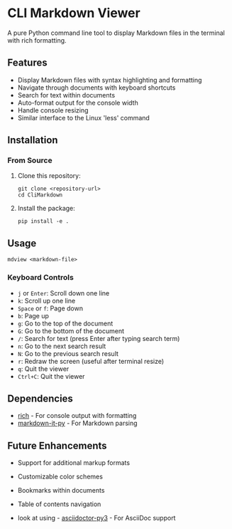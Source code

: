 # CLI Markdown Viewer

A pure Python command line tool to display Markdown files in the terminal with rich formatting.

## Features

- Display Markdown files with syntax highlighting and formatting
- Navigate through documents with keyboard shortcuts
- Search for text within documents
- Auto-format output for the console width
- Handle console resizing
- Similar interface to the Linux 'less' command

## Installation

### From Source

1. Clone this repository:
   ```
   git clone <repository-url>
   cd CliMarkdown
   ```

2. Install the package:
   ```
   pip install -e .
   ```

## Usage

```
mdview <markdown-file>
```

### Keyboard Controls

- `j` or `Enter`: Scroll down one line
- `k`: Scroll up one line
- `Space` or `f`: Page down
- `b`: Page up
- `g`: Go to the top of the document
- `G`: Go to the bottom of the document
- `/`: Search for text (press Enter after typing search term)
- `n`: Go to the next search result
- `N`: Go to the previous search result
- `r`: Redraw the screen (useful after terminal resize)
- `q`: Quit the viewer
- `Ctrl+C`: Quit the viewer

## Dependencies

- [rich](https://github.com/Textualize/rich) - For console output with formatting
- [markdown-it-py](https://github.com/executablebooks/markdown-it-py) - For Markdown parsing

## Future Enhancements

- Support for additional markup formats
- Customizable color schemes
- Bookmarks within documents
- Table of contents navigation

- look at using - [asciidoctor-py3](https://github.com/asciidoctor/asciidoctor-py3) - For AsciiDoc support
